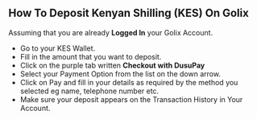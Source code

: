 ## How To Deposit Kenyan Shilling (KES) On Golix

Assuming that you are  already **Logged In** your Golix Account.

- Go to your KES Wallet.
- Fill in the amount that you want to deposit.
- Click on the purple tab written **Checkout with DusuPay**
- Select your Payment Option from the list on the down arrow.
- Click on Pay and fill in your details as required by the method you selected eg name, telephone number etc.
- Make sure your deposit appears on the Transaction History in Your Account.


